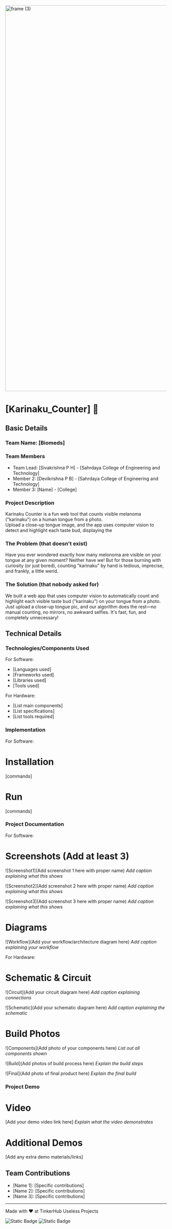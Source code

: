 <img width="3188" height="1202" alt="frame (3)" src="https://github.com/user-attachments/assets/517ad8e9-ad22-457d-9538-a9e62d137cd7" />


# [Karinaku_Counter] 🎯


## Basic Details
### Team Name: [Biomeds]


### Team Members
- Team Lead: [Sivakrishna P H] - [Sahrdaya College of Engineering and Technology]
- Member 2: [Devikrishna P B] - [Sahrdaya College of Engineering and Technology]
- Member 3: [Name] - [College]

### Project Description
Karinaku Counter is a fun web tool that counts visible melanoma ("karinaku") on a human tongue from a photo.  
Upload a close-up tongue image, and the app uses computer vision to detect and highlight each taste bud, displaying the

### The Problem (that doesn't exist)
Have you ever wondered exactly how many melonoma are visible on your tongue at any given moment? Neither have we! But for those burning with curiosity (or just bored), counting "karinaku" by hand is tedious, imprecise, and frankly, a little werid.

### The Solution (that nobody asked for)
We built a web app that uses computer vision to automatically count and highlight each visible taste bud ("karinaku") on your tongue from a photo.  
Just upload a close-up tongue pic, and our algorithm does the rest—no manual counting, no mirrors, no awkward selfies. It's fast, fun, and completely unnecessary!

## Technical Details
### Technologies/Components Used
For Software:
- [Languages used]
- [Frameworks used]
- [Libraries used]
- [Tools used]

For Hardware:
- [List main components]
- [List specifications]
- [List tools required]

### Implementation
For Software:
# Installation
[commands]

# Run
[commands]

### Project Documentation
For Software:

# Screenshots (Add at least 3)
![Screenshot1](Add screenshot 1 here with proper name)
*Add caption explaining what this shows*

![Screenshot2](Add screenshot 2 here with proper name)
*Add caption explaining what this shows*

![Screenshot3](Add screenshot 3 here with proper name)
*Add caption explaining what this shows*

# Diagrams
![Workflow](Add your workflow/architecture diagram here)
*Add caption explaining your workflow*

For Hardware:

# Schematic & Circuit
![Circuit](Add your circuit diagram here)
*Add caption explaining connections*

![Schematic](Add your schematic diagram here)
*Add caption explaining the schematic*

# Build Photos
![Components](Add photo of your components here)
*List out all components shown*

![Build](Add photos of build process here)
*Explain the build steps*

![Final](Add photo of final product here)
*Explain the final build*

### Project Demo
# Video
[Add your demo video link here]
*Explain what the video demonstrates*

# Additional Demos
[Add any extra demo materials/links]

## Team Contributions
- [Name 1]: [Specific contributions]
- [Name 2]: [Specific contributions]
- [Name 3]: [Specific contributions]

---
Made with ❤️ at TinkerHub Useless Projects 

![Static Badge](https://img.shields.io/badge/TinkerHub-24?color=%23000000&link=https%3A%2F%2Fwww.tinkerhub.org%2F)
![Static Badge](https://img.shields.io/badge/UselessProjects--25-25?link=https%3A%2F%2Fwww.tinkerhub.org%2Fevents%2FQ2Q1TQKX6Q%2FUseless%2520Projects)


